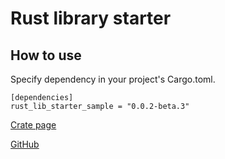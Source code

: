 # Rust library starter

## How to use

Specify dependency in your project's Cargo.toml.

<!-- replace start -->
    [dependencies]
    rust_lib_starter_sample = "0.0.2-beta.3"
<!-- replace end -->

[Crate page](https://crates.io/crates/rust_lib_starter_sample)

[GitHub](https://github.com/ruimo/rust_lib_starter_sample)
